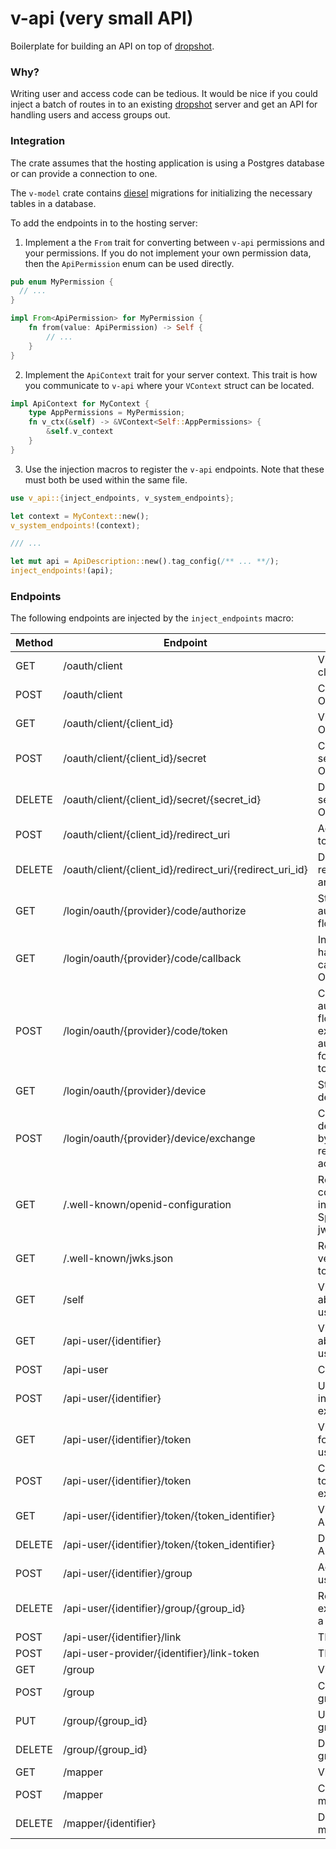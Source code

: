 # v-api (very small API)

Boilerplate for building an API on top of [dropshot](https://github.com/oxidecomputer/dropshot).

### Why?

Writing user and access code can be tedious. It would be nice if you could inject a batch of
routes in to an existing [dropshot](https://github.com/oxidecomputer/dropshot) server and get an
API for handling users and access groups out.

### Integration

The crate assumes that the hosting application is using a Postgres database or can provide a
connection to one.

The `v-model` crate contains [diesel](https://diesel.rs/) migrations for initializing the necessary
tables in a database.

To add the endpoints in to the hosting server:

1. Implement a the `From` trait for converting between `v-api` permissions and your permissions. If
you do not implement your own permission data, then the `ApiPermission` enum can be used directly.

```rust
pub enum MyPermission {
  // ...
}

impl From<ApiPermission> for MyPermission {
    fn from(value: ApiPermission) -> Self {
        // ...
    }
}
```

2. Implement the `ApiContext` trait for your server context. This trait is how you communicate to
`v-api` where your `VContext` struct can be located.

```rust
impl ApiContext for MyContext {
    type AppPermissions = MyPermission;
    fn v_ctx(&self) -> &VContext<Self::AppPermissions> {
        &self.v_context
    }
}
```

3. Use the injection macros to register the `v-api` endpoints. Note that these must both be used
within the same file.

```rust
use v_api::{inject_endpoints, v_system_endpoints};

let context = MyContext::new();
v_system_endpoints!(context);

/// ...

let mut api = ApiDescription::new().tag_config(/** ... **/);
inject_endpoints!(api);
```

### Endpoints

The following endpoints are injected by the `inject_endpoints` macro:

| Method | Endpoint | Description |
|--------|----------|-------------|
| GET | /oauth/client | Vliew all OAuth clients |
| POST | /oauth/client | Create a new OAuth client |
| GET | /oauth/client/{client_id} | View an individual OAuth client |
| POST | /oauth/client/{client_id}/secret | Create a new secret for an OAuth client |
| DELETE | /oauth/client/{client_id}/secret/{secret_id} | Delete an existing secret from an OAuth client |
| POST | /oauth/client/{client_id}/redirect_uri | Add a redirect URI to an OAuth cleint |
| DELETE | /oauth/client/{client_id}/redirect_uri/{redirect_uri_id} | Delete an existing redirect URI from an OAuth client |
| GET | /login/oauth/{provider}/code/authorize | Start an OAuth authorization_code flow |
| GET | /login/oauth/{provider}/code/callback | Internal url for handling return calls from external OAuth providers |
| POST | /login/oauth/{provider}/code/token | Complete an authorization_code flow by exchanging an authorization code for an access token |
| GET | /login/oauth/{provider}/device | Start an OAuth device_code flow |
| POST | /login/oauth/{provider}/device/exchange | Complete a device_code flow by exchanging a request for an access token |
| GET | /.well-known/openid-configuration | Retrive OpenID configuartion information. Specifically the jwks url |
| GET | /.well-known/jwks.json | Retrieve JWKS for verifying access tokens |
| GET | /self | View information about the calling user |
| GET | /api-user/{identifier} | View information about a specific user |
| POST | /api-user | Create a new user |
| POST | /api-user/{identifier} | Update information on an existing user |
| GET | /api-user/{identifier}/token | View all API tokens for an existing user |
| POST | /api-user/{identifier}/token | Create a new API token for an existing user |
| GET | /api-user/{identifier}/token/{token_identifier} | View an existing API token |
| DELETE | /api-user/{identifier}/token/{token_identifier} | Delete an existing API token |
| POST | /api-user/{identifier}/group | Add an existing user to a group |
| DELETE | /api-user/{identifier}/group/{group_id} | Remove an existing user from a group |
| POST | /api-user/{identifier}/link | TBD |
| POST | /api-user-provider/{identifier}/link-token | TBD |
| GET | /group | View all groups |
| POST | /group | Create a new group |
| PUT | /group/{group_id} | Update an existing group |
| DELETE | /group/{group_id} | Delete an existing group |
| GET | /mapper | View all mappers |
| POST | /mapper | Create a new mapper |
| DELETE | /mapper/{identifier} | Delete and existing mapper |
